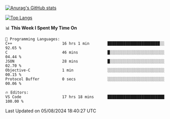 [![Anurag's GitHub stats](https://github-readme-stats.vercel.app/api?username=wugouzi&count_private=true)](https://github.com/anuraghazra/github-readme-stats)

[![Top Langs](https://github-readme-stats.vercel.app/api/top-langs/?username=wugouzi&layout=compact&count_private=true&hide=html)](https://github.com/anuraghazra/github-readme-stats)

<!--START_SECTION:waka-->
📊 **This Week I Spent My Time On** 

```text
💬 Programming Languages: 
C++                      16 hrs 1 min        ███████████████████████░░   92.65 % 
C                        46 mins             █░░░░░░░░░░░░░░░░░░░░░░░░   04.44 % 
JSON                     28 mins             █░░░░░░░░░░░░░░░░░░░░░░░░   02.70 % 
Objective-C              1 min               ░░░░░░░░░░░░░░░░░░░░░░░░░   00.15 % 
Protocol Buffer          0 secs              ░░░░░░░░░░░░░░░░░░░░░░░░░   00.06 % 

🔥 Editors: 
VS Code                  17 hrs 18 mins      █████████████████████████   100.00 % 
```


 Last Updated on 05/08/2024 18:40:27 UTC
<!--END_SECTION:waka-->

<!--
**wugouzi/wugouzi** is a ✨ _special_ ✨ repository because its `README.md` (this file) appears on your GitHub profile.

Here are some ideas to get you started:

- 🔭 I’m currently working on ...
- 🌱 I’m currently learning ...
- 👯 I’m looking to collaborate on ...
- 🤔 I’m looking for help with ...
- 💬 Ask me about ...
- 📫 How to reach me: ...
- 😄 Pronouns: ...
- ⚡ Fun fact: ...
-->
